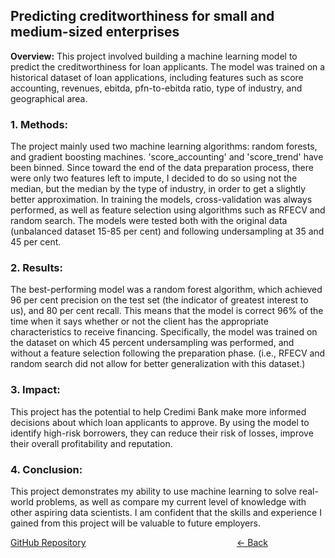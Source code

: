 ## Predicting creditworthiness for small and medium-sized enterprises

**Overview:** This project involved building a machine learning model to predict the creditworthiness for loan applicants. The model was trained on a historical dataset of loan applications, including features such as score accounting, revenues, ebitda, pfn-to-ebitda ratio, type of industry, and geographical area.

### 1. Methods:

The project mainly used two machine learning algorithms: random forests, and gradient boosting machines. 'score_accounting' and 'score_trend' have been binned. Since toward the end of the data preparation process, there were only two features left to impute, I decided to do so using not the median, but the median by the type of industry, in order to get a slightly better approximation.
In training the models, cross-validation was always performed, as well as feature selection using algorithms such as RFECV and random search.
The models were tested both with the original data (unbalanced dataset 15-85 per cent) and following undersampling at 35 and 45 per cent.

### 2. Results:

The best-performing model was a random forest algorithm, which achieved 96 per cent precision on the test set (the indicator of greatest interest to us), and 80 per cent recall. This means that the model is correct 96% of the time when it says whether or not the client has the appropriate characteristics to receive financing.
Specifically, the model was trained on the dataset on which 45 percent undersampling was performed, and without a feature selection following the preparation phase. (i.e., RFECV and random search did not allow for better generalization with this dataset.)

### 3. Impact:

This project has the potential to help Credimi Bank make more informed decisions about which loan applicants to approve. By using the model to identify high-risk borrowers, they can reduce their risk of losses, improve their overall profitability and reputation.

### 4. Conclusion:

This project demonstrates my ability to use machine learning to solve real-world problems, as well as compare my current level of knowledge with other aspiring data scientists. I am confident that the skills and experience I gained from this project will be valuable to future employers.


[GitHub Repository](https://github.com/alescicluna/Rating_Score_Competition_by_Credimi-Bank/blob/main/rating_score_final_github.ipynb)
<a href="javascript:history.back()" class="text-green-600" style="weight: 5px; height: 3px; position: absolute; right: 20rem">
  &#8592; Back
</a>

